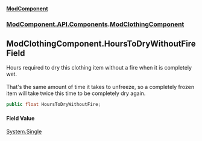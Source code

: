 #### [ModComponent](index.md 'index')
### [ModComponent.API.Components](index.md#ModComponent.API.Components 'ModComponent.API.Components').[ModClothingComponent](ModClothingComponent.md 'ModComponent.API.Components.ModClothingComponent')

## ModClothingComponent.HoursToDryWithoutFire Field

Hours required to dry this clothing item without a fire when it is completely wet.<br/>  
That's the same amount of time it takes to unfreeze, so a completely frozen item will take twice this time to be completely dry again.

```csharp
public float HoursToDryWithoutFire;
```

#### Field Value
[System.Single](https://docs.microsoft.com/en-us/dotnet/api/System.Single 'System.Single')
